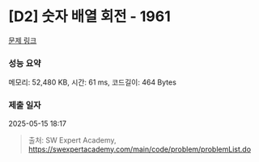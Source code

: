 # [D2] 숫자 배열 회전 - 1961 

[문제 링크](https://swexpertacademy.com/main/code/problem/problemDetail.do?contestProbId=AV5Pq-OKAVYDFAUq) 

### 성능 요약

메모리: 52,480 KB, 시간: 61 ms, 코드길이: 464 Bytes

### 제출 일자

2025-05-15 18:17



> 출처: SW Expert Academy, https://swexpertacademy.com/main/code/problem/problemList.do